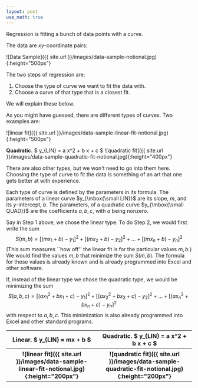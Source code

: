 ```yaml
---
layout: post
use_math: true
---
```


Regression is fitting a bunch of data points with a curve.

The data are $xy$-coordinate pairs:

![Data Sample]({{ site.url }}/images/data-sample-notional.jpg){:height="500px"}

The two steps of regression are:
<ol>

<li>  Choose the type of curve we want to fit the data with. </li>

<li>  Choose a curve of that type that is a closest fit. </li>

</ol>
We will explain these below.

As you might have guessed, there are different types of curves.  Two examples are:

<table style="width:100%">
  <tr>
    <th>
<b>Linear.</b> $ y_{LIN} = mx + b $</th>
    <th><b>Quadratic.</b> $ y_{LIN} = a x^2 + b x + c $</th> 
  </tr>
  <tr>
    <th>
      ![linear fit]({{ site.url }}/images/data-sample-linear-fit-notional.jpg){:height="200px"}
    </th>
    <th>
    ![quadratic fit]({{ site.url }}/images/data-sample-quadratic-fit-notional.jpg){:height="200px"}
    </th> 
  </tr>



![linear fit]({{ site.url }}/images/data-sample-linear-fit-notional.jpg){:height="500px"}

<b>Quadratic.</b> $ y_{LIN} = a x^2 + b x + c $
![quadratic fit]({{ site.url }}/images/data-sample-quadratic-fit-notional.jpg){:height="400px"}


There are also other types, but we won't need to go into them here.  Choosing the type of curve to fit the data is something of an art that one gets better at with experience.

Each type of curve is defined by the parameters in its formula. The parameters of a linear curve $y_{\mbox{\small LIN}}$ are its slope, $m$, and its $y$-intercept, $b$.  The parameters, of a quadratic curve $y_{\mbox{\small QUAD}}$ are the coefficients $a, b, c$, with $a$ being nonzero.

Say in Step 1 above, we chose the linear type.  To do Step 2, we would first write the sum
$$
S(m, b) = 
\big[
(m x_{1} + b) - y_{1}
\big]^2 + 
\big[
(m x_{2} + b) - y_{2}
\big]^2 + 
\ldots +
\big[
(m x_{n} + b) - y_{n}
\big]^2
$$
(This sum measures ``how off'' the linear fit is for the particular values $m, b$.) We would find the values $m, b$ that minimize the sum $S(m, b)$.  The formula for these values is already known and is already programmed into Excel and other software.


If, instead of the linear type we chose the quadratic type, we would be minimizing the sum
$$
S(a, b, c) = 
\big[
(a x_{1}^2 + bx_{1} + c) - y_{1}
\big]^2 + 
\big[
(a x_{2}^2 + bx_{2} + c) - y_{2}
\big]^2 + 
\ldots +
\big[
(a x_{n}^2 + bx_{n} + c) - y_{n}
\big]^2
$$
with respect to $a, b, c$.  This minimization is also already programmed into Excel and other standard programs.
